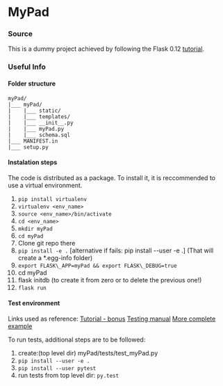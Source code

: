 # MyPad

### Source
This is a dummy project achieved by following the Flask 0.12 [tutorial](http://flask.pocoo.org/docs/0.12/tutorial/).

### Useful Info
#### Folder structure
```
myPad/
|___ myPad/
|    |___ static/
|    |___ templates/
|    |___ __init__.py
|    |___ myPad.py
|    |___ schema.sql
|___ MANIFEST.in
|___ setup.py
```
#### Instalation steps
The code is distributed as a package. To install it, it is reccommended to use a virtual environment.
1. ```pip install virtualenv```
2. ```virtualenv <env_name>```
3. ```source <env_name>/bin/activate```
4. ```cd <env_name>```
5. ```mkdir myPad```
6. ```cd myPad```
7. Clone git repo there
8. ```pip install -e .``` [alternative if fails: pip install --user -e .] (That will create a \*.egg-info folder)
9. ```export FLASK\_APP=myPad && export FLASK\_DEBUG=true```
10. cd myPad
11. flask initdb (to create it from zero or to delete the previous one!)
12. ```flask run```

#### Test environment
Links used as reference:
[Tutorial - bonus](http://flask.pocoo.org/docs/0.12/tutorial/testing/)
[Testing manual](http://flask.pocoo.org/docs/0.12/testing/#testing)
[More complete example](https://github.com/pallets/flask/tree/master/examples/minitwit/)

To run tests, additional steps are to be followed:
1. create:(top level dir) myPad/tests/test_myPad.py
2. ```pip install --user -e .```
3. ```pip install --user pytest```
4. run tests from top level dir: ```py.test```

